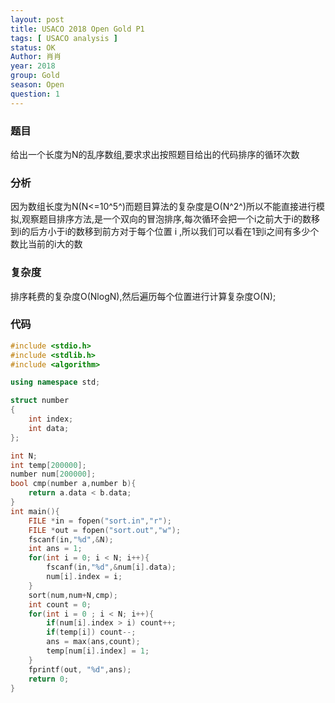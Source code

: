 ```yaml
---
layout: post
title: USACO 2018 Open Gold P1
tags: [ USACO analysis ]
status: OK
Author: 肖肖
year: 2018
group: Gold
season: Open
question: 1
---
```



### 题目

给出一个长度为N的乱序数组,要求求出按照题目给出的代码排序的循环次数

### 分析

因为数组长度为N(N<=10^5^)而题目算法的复杂度是O(N^2^)所以不能直接进行模拟,观察题目排序方法,是一个双向的冒泡排序,每次循环会把一个i之前大于i的数移到i的后方小于i的数移到前方对于每个位置 i ,所以我们可以看在1到i之间有多少个数比当前的i大的数

### 复杂度

排序耗费的复杂度O(NlogN),然后遍历每个位置进行计算复杂度O(N);

### 代码

```c++
#include <stdio.h>
#include <stdlib.h>
#include <algorithm>

using namespace std;

struct number
{
	int index;
	int data;
};

int N;
int temp[200000];
number num[200000];
bool cmp(number a,number b){
	return a.data < b.data;	
}
int main(){
	FILE *in = fopen("sort.in","r");
	FILE *out = fopen("sort.out","w");
	fscanf(in,"%d",&N);
	int ans = 1;
	for(int i = 0; i < N; i++){
		fscanf(in,"%d",&num[i].data);
		num[i].index = i;
	}
	sort(num,num+N,cmp);
	int count = 0;
	for(int i = 0 ; i < N; i++){
		if(num[i].index > i) count++;
		if(temp[i]) count--;
		ans = max(ans,count);
		temp[num[i].index] = 1;
	}
	fprintf(out, "%d",ans);
	return 0;
}
```



